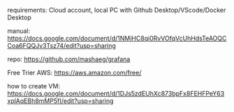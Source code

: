 requirements:  Cloud account, local PC with Github Desktop/VScode/Docker Desktop

manual:
https://docs.google.com/document/d/1NMjHC8qi0RvVOfqVcUhHdsTeAOQCCoa6FQQJv3Tsz74/edit?usp=sharing

repo:
https://github.com/mashaeg/grafana


Free Trier AWS:
https://aws.amazon.com/free/

how to create VM:
https://docs.google.com/document/d/1DJs5zdEUhXc873bpFx8FEHFPeY63xplAqEBh8mMP5fI/edit?usp=sharing
